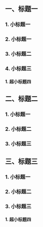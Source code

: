 ## 一、标题一
### 1. 小标题一
### 2. 小标题一
### 3. 小标题二
### 4. 小标题三
#### 1. 超小标题四
## 二、标题二
### 1. 小标题一
### 2. 小标题二
### 3. 小标题三
## 三、标题三
### 1. 小标题一
### 2. 小标题二
### 3. 小标题三
#### 1. 超小标题四